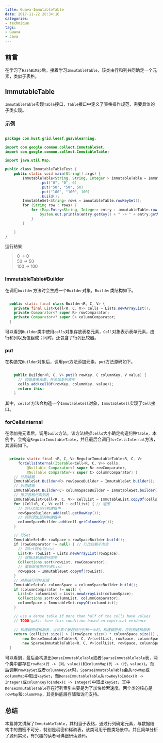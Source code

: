 ```yaml
---
title: Guava-ImmutableTable
date: 2017-11-22 20:34:16
categories:
- technique
tags:
- Guava
- Java
---
```


## 前言
在学习了`HashBiMap`后，接着学习`ImmutableTable`，该类由行和列共同确定一个元素，类似于表格。


## ImmutableTable

`ImmutableTable`实现`Table`接口，`Table`接口中定义了表格操作规范，需要具体的子类实现。

### 示例

```java

package com.hust.grid.leesf.guavalearning;

import com.google.common.collect.ImmutableSet;
import com.google.common.collect.ImmutableTable;

import java.util.Map;

public class ImmutableTableTest {
    public static void main(String[] args) {
        ImmutableTable<String, String, Integer > immutableTable = ImmutableTable.<String, String, Integer>builder()
                .put("0", "0", 0)
                .put("50", "50", 50)
                .put("100", "100", 100)
                .build();
        ImmutableSet<String> rows = immutableTable.rowKeySet();
        for (String row : rows) {
            for (Map.Entry<String, Integer> entry : immutableTable.row(row).entrySet()) {
                System.out.println(entry.getKey() + " -> " + entry.getValue());
            }
        }

    }
}


```

运行结果

> 0 -> 0  
50 -> 50  
100 -> 100  

### ImmutableTable#Builder

在调用`builder`方法时会生成一个`Builder`对象，`Builder`类结构如下。

```java

  public static final class Builder<R, C, V> {
    private final List<Cell<R, C, V>> cells = Lists.newArrayList();
    private Comparator<? super R> rowComparator;
    private Comparator<? super C> columnComparator;
  }

```

可以看到`Builder`类中使用`cells`对象存放表格元素，`Cell`对象表示表单元素，由行和列以及值组成；同时，还包含了行列比较器。


### put

在构造完`Builder`对象后，调用`put`方法添加元素，`put`方法源码如下。

```java

    public Builder<R, C, V> put(R rowKey, C columnKey, V value) {
	  // 构造表单元素，并添加至列表中
      cells.add(cellOf(rowKey, columnKey, value));
      return this;
    }

```

其中，`cellof`方法会构造一个`ImmutableCell`对象，`ImmutableCell`实现了`Cell`接口。

### forCellsInternal

在添加完元素后，调用`build`方法，该方法根据`cells`大小确定构造何种`Table`，本例中，会构造`RegularImmutableTable`，并且最后会调用`forCellsInternal`方法，其源码如下。

```java

  private static final <R, C, V> RegularImmutableTable<R, C, V>
      forCellsInternal(Iterable<Cell<R, C, V>> cells,
          @Nullable Comparator<? super R> rowComparator,
          @Nullable Comparator<? super C> columnComparator) {
	// 行构建器
    ImmutableSet.Builder<R> rowSpaceBuilder = ImmutableSet.builder();
	// 列构建器
    ImmutableSet.Builder<C> columnSpaceBuilder = ImmutableSet.builder();
	// 拷贝表格元素列表
    ImmutableList<Cell<R, C, V>> cellList = ImmutableList.copyOf(cells);
    for (Cell<R, C, V> cell : cellList) { // 遍历
	  // 将行添加至行构建器中
      rowSpaceBuilder.add(cell.getRowKey());
	  // 将列添加至列构建器中
      columnSpaceBuilder.add(cell.getColumnKey());
    }

	// 行Set
    ImmutableSet<R> rowSpace = rowSpaceBuilder.build();
    if (rowComparator != null) { // 行比较器不为空
	  // 将Set转化为List
      List<R> rowList = Lists.newArrayList(rowSpace);
	  // 根据比较器进行排序
      Collections.sort(rowList, rowComparator);
	  // 重新赋值排序后的List
      rowSpace = ImmutableSet.copyOf(rowList);
    }
	// 对列进行同样处理
    ImmutableSet<C> columnSpace = columnSpaceBuilder.build();
    if (columnComparator != null) {
      List<C> columnList = Lists.newArrayList(columnSpace);
      Collections.sort(columnList, columnComparator);
      columnSpace = ImmutableSet.copyOf(columnList);
    }

    // use a dense table if more than half of the cells have values
    // TODO(gak): tune this condition based on empirical evidence
	
	// 构建稠密或稀疏表，当元素个数超过行列积一半时，构建稠密表，否则构建稀疏表
    return (cellList.size() > ((rowSpace.size() * columnSpace.size()) / 2)) ?
        new DenseImmutableTable<R, C, V>(cellList, rowSpace, columnSpace) :
        new SparseImmutableTable<R, C, V>(cellList, rowSpace, columnSpace);
  }

```

可以看到，最后会构造出`DenseImmutableTable`或者`SparseImmutableTable`表，两个类中都存在`rowMap(行 -> (列，value))`和`columnMap(列 -> (行，value))`。而后调用`rowKeySet`或者`columnKeySet`时，`SparseImmutableTable`会从`rowMap`或`columnMap`中取出`keySet`，而`DenseImmutableTable`从`rowKeyToIndex(R -> Integer)`或`columnKeyToIndex(C -> Integer)`中取出`keySet`，其中`DenseImmutableTable`存在行列索引主要是为了加快检索速度。两个类的核心是`rowMap`和`columnMap`，其提供底层存储和访问支持。

## 总结

本篇博文讲解了`ImmutableTable`，其相当于表格，通过行列确定元素，与数据结构中的图密不可分，特别是稠密和稀疏表，该类可用于图类场景中。并且简单分析了源码实现，有兴趣的读者可详细研读源码。


